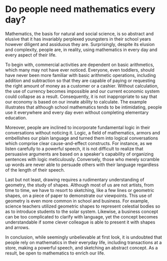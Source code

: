 # Do people need mathematics every day?

Mathematics, the basis for natural and social science, is so abstract and elusive that it has invariably perplexed youngsters in their school years however diligent and assiduous they are. Surprisingly, despite its elusion and complexity, people are, in reality, using mathematics in every day and every aspect of their life.

To begin with, commercial activities are dependent on basic arithmetics, which many may not have ever noticed. Everyone, even toddlers, should have never been more familiar with basic arithmetic operations, including addition and subtraction so that they are capable of paying or requesting the right amount of money as a customer or a cashier. Without calculation, the use of currency becomes impossible and our current economic system could collapse as a result. Consequently, it is not inappropriate to say that our economy is based on our innate ability to calculate. The example illustrates that although school mathematics tends to be intimidating, people use it everywhere and every day even without completing elementary education.

Moreover, people are inclined to incorporate fundamental logic in their conversations without noticing it. Logic, a field of mathematics, armors and embellishes our plain language and turned them into logical conversations which comprise clear cause-and-effect constructs. For instance, as we listen carefully to a powerful speech, it is not difficult to realize that persuasive arguments are based on a speaker's capability of organizing sentences with logic meticulously. Conversely, those who merely scramble up words are never able to persuade others with their language regardless of the length of their speech.

Last but not least, drawing requires a rudimentary understanding of geometry, the study of shapes. Although most of us are not artists, from time to time, we have to resort to sketching, like a few lines or geometric shapes, on a piece of paper to demonstrate our viewpoints. This use of geometry is even more common in school and business. For example, science teachers utilized geometric shapes to represent celestial bodies so as to introduce students to the solar system. Likewise, a business concept can be too complicated to clarify with language, yet the concept becomes understandable if some clever colleague is able to present it with shapes and arrows.

In conclusion, while seemingly unbelievable at first look, it is undoubted that people rely on mathematics in their everyday life, including transactions at a store, making a powerful speech, and sketching an abstract concept. As a result, be open to mathematics to enrich our life.
